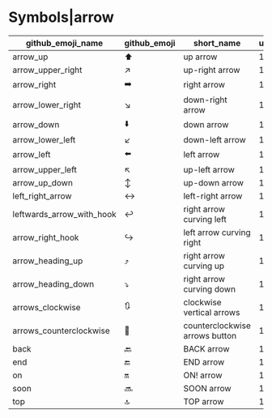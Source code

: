 # Symbols|arrow

|github_emoji_name|github_emoji|short_name|unicode_index|
|---|---|---|---|
|arrow_up|:arrow_up:|up arrow|1284|
|arrow_upper_right|:arrow_upper_right:|up-right arrow|1285|
|arrow_right|:arrow_right:|right arrow|1286|
|arrow_lower_right|:arrow_lower_right:|down-right arrow|1287|
|arrow_down|:arrow_down:|down arrow|1288|
|arrow_lower_left|:arrow_lower_left:|down-left arrow|1289|
|arrow_left|:arrow_left:|left arrow|1290|
|arrow_upper_left|:arrow_upper_left:|up-left arrow|1291|
|arrow_up_down|:arrow_up_down:|up-down arrow|1292|
|left_right_arrow|:left_right_arrow:|left-right arrow|1293|
|leftwards_arrow_with_hook|:leftwards_arrow_with_hook:|right arrow curving left|1294|
|arrow_right_hook|:arrow_right_hook:|left arrow curving right|1295|
|arrow_heading_up|:arrow_heading_up:|right arrow curving up|1296|
|arrow_heading_down|:arrow_heading_down:|right arrow curving down|1297|
|arrows_clockwise|:arrows_clockwise:|clockwise vertical arrows|1298|
|arrows_counterclockwise|:arrows_counterclockwise:|counterclockwise arrows button|1299|
|back|:back:|BACK arrow|1300|
|end|:end:|END arrow|1301|
|on|:on:|ON! arrow|1302|
|soon|:soon:|SOON arrow|1303|
|top|:top:|TOP arrow|1304|

